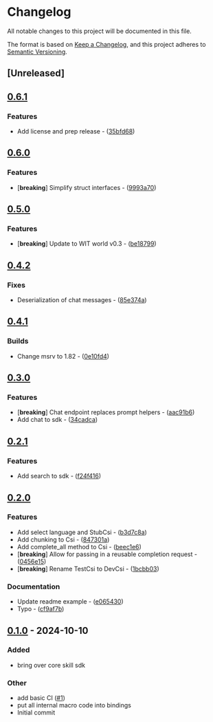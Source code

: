 # Changelog

All notable changes to this project will be documented in this file.

The format is based on [Keep a Changelog](https://keepachangelog.com/en/1.0.0/),
and this project adheres to [Semantic Versioning](https://semver.org/spec/v2.0.0.html).

## [Unreleased]

## [0.6.1](https://github.com/Aleph-Alpha/pharia-kernel-sdk-rs/compare/pharia-skill-v0.6.0...pharia-skill-v0.6.1)

### Features

- Add license and prep release - ([35bfd68](https://github.com/Aleph-Alpha/pharia-kernel-sdk-rs/commit/35bfd68bc5d9dadb688fd0c83e22bb82feb7303f))


## [0.6.0](https://github.com/Aleph-Alpha/pharia-kernel-sdk-rs/compare/pharia-skill-v0.5.0...pharia-skill-v0.6.0)

### Features

- [**breaking**] Simplify struct interfaces - ([9993a70](https://github.com/Aleph-Alpha/pharia-kernel-sdk-rs/commit/9993a70240ec407bc1077903aff268d05721dd77))


## [0.5.0](https://github.com/Aleph-Alpha/pharia-kernel-sdk-rs/compare/pharia-skill-v0.4.2...pharia-skill-v0.5.0)

### Features

- [**breaking**] Update to WIT world v0.3 - ([be18799](https://github.com/Aleph-Alpha/pharia-kernel-sdk-rs/commit/be18799b6d4f63cc9fc4e11180f70626b472e2be))


## [0.4.2](https://github.com/Aleph-Alpha/pharia-kernel-sdk-rs/compare/pharia-skill-v0.4.1...pharia-skill-v0.4.2)

### Fixes

- Deserialization of chat messages - ([85e374a](https://github.com/Aleph-Alpha/pharia-kernel-sdk-rs/commit/85e374a478586ef9cd4c7bb75cf92e9d38127893))


## [0.4.1](https://github.com/Aleph-Alpha/pharia-kernel-sdk-rs/compare/pharia-skill-v0.4.0...pharia-skill-v0.4.1)

### Builds

- Change msrv to 1.82 - ([0e10fd4](https://github.com/Aleph-Alpha/pharia-kernel-sdk-rs/commit/0e10fd4cd277f1894b4c827e0aed8cd21919a4ac))


## [0.3.0](https://github.com/Aleph-Alpha/pharia-kernel-sdk-rs/compare/pharia-skill-v0.2.1...pharia-skill-v0.3.0)

### Features

- [**breaking**] Chat endpoint replaces prompt helpers - ([aac91b6](https://github.com/Aleph-Alpha/pharia-kernel-sdk-rs/commit/aac91b6fb152bbd647b8f0bd0dabeef6bbb06c13))
- Add chat to sdk - ([34cadca](https://github.com/Aleph-Alpha/pharia-kernel-sdk-rs/commit/34cadca8af4b0ec4a743d98d722c05ffe120512a))


## [0.2.1](https://github.com/Aleph-Alpha/pharia-kernel-sdk-rs/compare/pharia-skill-v0.2.0...pharia-skill-v0.2.1)

### Features

- Add search to sdk - ([f24f416](https://github.com/Aleph-Alpha/pharia-kernel-sdk-rs/commit/f24f4160a7f3d5e37caefebd7d829f980ade1c49))


## [0.2.0](https://github.com/Aleph-Alpha/pharia-kernel-sdk-rs/compare/pharia-skill-v0.1.1...pharia-skill-v0.2.0)

### Features

- Add select language and StubCsi - ([b3d7c8a](https://github.com/Aleph-Alpha/pharia-kernel-sdk-rs/commit/b3d7c8a7ec3b92ec607d6a2d08db3052518c674b))
- Add chunking to Csi - ([847301a](https://github.com/Aleph-Alpha/pharia-kernel-sdk-rs/commit/847301ae8287f558eb9c08f9d84bc41e977d184e))
- Add complete_all method to Csi - ([beec1e6](https://github.com/Aleph-Alpha/pharia-kernel-sdk-rs/commit/beec1e62efec52a0ce973b5a89cbbf2d808c704d))
- [**breaking**] Allow for passing in a reusable completion request - ([0456e15](https://github.com/Aleph-Alpha/pharia-kernel-sdk-rs/commit/0456e15ad73c008047927acbc63f015d089d4743))
- [**breaking**] Rename TestCsi to DevCsi - ([1bcbb03](https://github.com/Aleph-Alpha/pharia-kernel-sdk-rs/commit/1bcbb033501e6d3cc7cacf4b7beabea7a23c282c))

### Documentation

- Update readme example - ([e065430](https://github.com/Aleph-Alpha/pharia-kernel-sdk-rs/commit/e06543064673d851567dc0272248c0fdaa0584d2))
- Typo - ([cf9af7b](https://github.com/Aleph-Alpha/pharia-kernel-sdk-rs/commit/cf9af7b0d31774b5360d6d1fda59db44cdadc268))


## [0.1.0](https://github.com/Aleph-Alpha/pharia-kernel-sdk-rs/releases/tag/pharia-skill-v0.1.0) - 2024-10-10

### Added

- bring over core skill sdk

### Other

- add basic CI ([#1](https://github.com/Aleph-Alpha/pharia-kernel-sdk-rs/pull/1))
- put all internal macro code into bindings
- Initial commit
